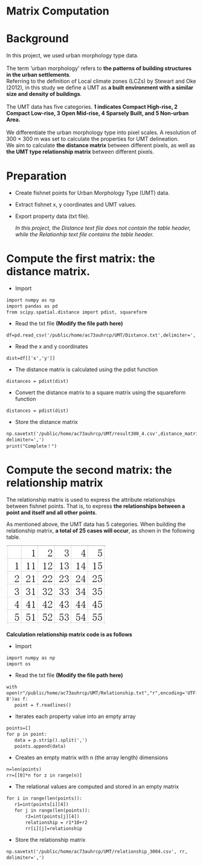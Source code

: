 # Matrix Computation
# Background
In this project, we used urban morphology type data. <br><br>
The term ‘urban morphology’ refers to **the patterns of building structures in the urban settlements**.<br>
Referring to the definition of Local climate zones (LCZs) by Stewart and Oke (2012), in this study we define a UMT as **a built environment with a similar size and density of buildings**.<br><br>
The UMT data has five categories. **1 indicates Compact High-rise, 2 Compact Low-rise, 3 Open Mid-rise, 4 Sparsely Built, and 5 Non-urban Area.**<br><br>
We differentiate the urban morphology type into pixel scales. A resolution of 300 × 300 m was set to calculate the properties for UMT delineation.<br>
We aim to calculate **the distance matrix** between different pixels, as well as **the UMT type relationship matrix** between different pixels.<br>
# Preparation
- Create fishnet points for Urban Morphology Type (UMT) data.<br>
- Extract fishnet x, y coordinates and UMT values.
- Export property data (txt file).

  *In this project, the Distance text file does not contain the table header, while the Relationhip text file contains the table header.*

# Compute the first matrix: the distance matrix.
- Import
 ```
import numpy as np
import pandas as pd
from scipy.spatial.distance import pdist, squareform
```
- Read the txt file
**(Modify the file path here)**
 ```
df=pd.read_csv('/public/home/ac73auhrcp/UMT/Distance.txt',delimiter=',',header='infer')
 ```
- Read the x and y coordinates
 ```
dist=df[['x','y']]
 ```
- The distance matrix is calculated using the pdist function
 ```
distances = pdist(dist)
 ```
- Convert the distance matrix to a square matrix using the squareform function
 ```
distances = pdist(dist)
 ```
- Store the distance matrix
 ```
np.savetxt('/public/home/ac73auhrcp/UMT/result300_4.csv',distance_matrix, delimiter=',')
print("Complete！")
 ```

# Compute the second matrix: the relationship matrix

The relationship matrix is used to express the attribute relationships between fishnet points. That is, to express **the relationships between a point and itself and all other points**.<br>

As mentioned above, the UMT data has 5 categories. When building the relationship matrix, **a total of 25 cases will occur**, as shown in the following table.

![](/relationship.jpg) 

**Calculation relationship matrix code is as follows**
- Import
 ```
import numpy as np
import os 
```
- Read the txt file
**(Modify the file path here)**
 ```
with open(r"/public/home/ac73auhrcp/UMT/Relationship.txt","r",encoding='UTF-8')as f:
    point = f.readlines()
 ```
- Iterates each property value into an empty array
 ```
points=[]
for p in point:
    data = p.strip().split(',')
    points.append(data)
 ```
- Creates an empty matrix with n (the array length) dimensions
 ```
n=len(points)
rr=[[0]*n for z in range(n)]
 ```
- The relational values are computed and stored in an empty matrix
 ```
for i in range(len(points)):
    r1=int(points[i][4])
    for j in range(len(points)):
        r2=int(points[j][4])
        relationship = r1*10+r2
        rr[i][j]=relationship
 ```
- Store the relationship matrix
 ```
np.savetxt('/public/home/ac73auhrcp/UMT/relationship_3004.csv', rr, delimiter=',')
 ```
